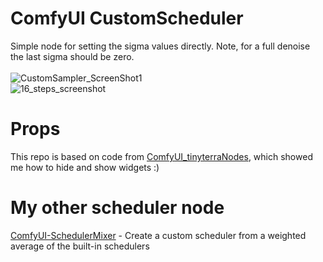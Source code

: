 # ComfyUI CustomScheduler
Simple node for setting the sigma values directly. Note, for a full denoise the last sigma should be zero. 
<BR  >
<BR  >
![CustomSampler_ScreenShot1](https://github.com/BlakeOne/ComfyUI-CustomScheduler/assets/30273164/c5c258ec-49ba-4062-a3aa-9d019d693bfd)
<BR  >
![16_steps_screenshot](https://github.com/BlakeOne/ComfyUI-CustomScheduler/assets/30273164/633bdea4-1093-4055-98b1-3f4e5ed823f5)
<BR  >
# Props
 This repo is based on code from [ComfyUI_tinyterraNodes](https://github.com/TinyTerra/ComfyUI_tinyterraNodes), which showed me how to hide and show widgets :)
<BR  >
# My other scheduler node
[ComfyUI-SchedulerMixer](https://github.com/BlakeOne/ComfyUI-SchedulerMixer) - Create a custom scheduler from a weighted average of the built-in schedulers

